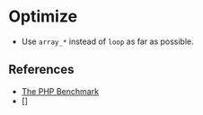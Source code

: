 # Optimize

* Use `array_*` instead of `loop` as far as possible. 

## References

* [The PHP Benchmark](http://www.phpbench.com/)
* []
